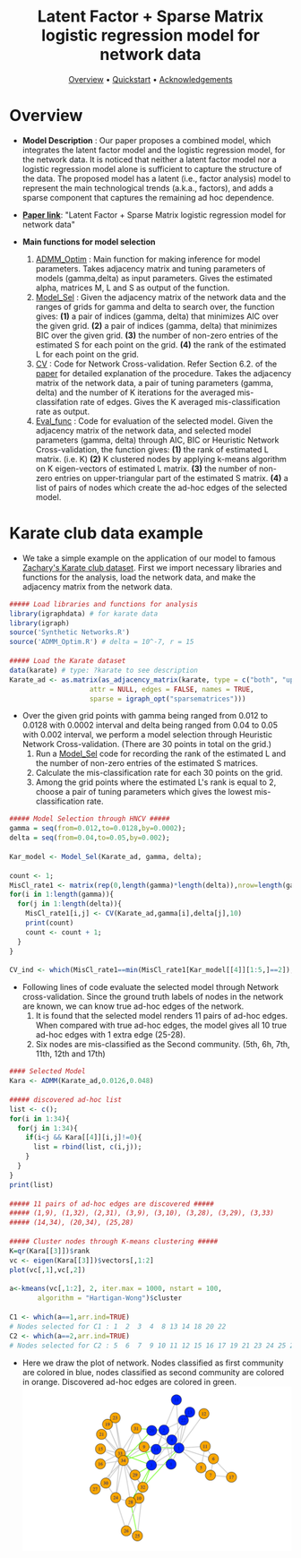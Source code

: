 <h1 align="center"> Latent Factor + Sparse Matrix logistic regression model for network data </h1>

<p align="center">
  <a href="#overview">Overview</a> •
  <a href="#quickstart-with-the-data--models">Quickstart</a> •
  <a href="#acknowledgements">Acknowledgements</a> 
</p>

# Overview

- **Model Description** : Our paper proposes a combined model, which integrates the latent factor model and the logistic regression model, for the network data. It is noticed that neither a latent factor model nor a logistic regression model alone is sufficient to capture the structure of the data. The proposed model has a latent (i.e., factor analysis) model to represent the main technological trends (a.k.a., factors), and adds a sparse component that captures the remaining ad hoc dependence.

- **[Paper link](https://arxiv.org/abs/1912.00524)**: "Latent Factor + Sparse Matrix logistic regression model for network data"

- **Main functions for model selection**
    1. [ADMM_Optim](https://github.com/namjoonsuh/Citation-Network/blob/master/Codes%20%26%20Data/Codes/ADMM_Optim.R) : Main function for making inference for model parameters. Takes adjacency matrix and tuning parameters of models (gamma,delta) as input parameters. Gives the estimated alpha, matrices M, L and S as output of the function.
    2. [Model_Sel](https://github.com/namjoonsuh/Citation-Network/blob/master/Codes%20%26%20Data/Codes/Synthetic%20Networks.R) : Given the adjacency matrix of the network data and the ranges of grids for gamma and delta to search over, the function gives: 
      **(1)** a pair of indices (gamma, delta) that minimizes AIC over the given grid. 
      **(2)** a pair of indices (gamma, delta) that minimizes BIC over the given grid. 
      **(3)** the number of non-zero entries of the estimated S for each point on the grid. 
      **(4)** the rank of the estimated L for each point on the grid.
    3. [CV](https://github.com/namjoonsuh/Citation-Network/blob/master/Codes%20%26%20Data/Codes/Synthetic%20Networks.R) : Code for Network Cross-validation. Refer Section 6.2. of the [paper](https://arxiv.org/abs/1912.00524) for detailed explanation of the procedure. Takes the adjacency matrix of the network data, a pair of tuning parameters (gamma, delta) and the number of K iterations for the averaged mis-classifation rate of edges. Gives the K averaged mis-classification rate as output. 
    4. [Eval_func](https://github.com/namjoonsuh/Citation-Network/blob/master/Codes%20%26%20Data/Codes/Synthetic%20Networks.R) : Code for evaluation of the selected model. Given the adjacency matrix of the network data, and selected model parameters (gamma, delta) through AIC, BIC or Heuristic Network Cross-validation, the function gives:
    **(1)** the rank of estimated L matrix. (i.e. K)
    **(2)** K clustered nodes by applying k-means algorithm on K eigen-vectors of estimated L matrix. 
    **(3)** the number of non-zero entries on upper-triangular part of the estimated S matrix. 
    **(4)** a list of pairs of nodes which create the ad-hoc edges of the selected model. 
    
# Karate club data example
- We take a simple example on the application of our model to famous [Zachary's Karate club dataset](https://en.wikipedia.org/wiki/Zachary%27s_karate_club). First we import necessary libraries and functions for the analysis, load the network data, and make the adjacency matrix from the network data. 
```R
##### Load libraries and functions for analysis 
library(igraphdata) # for karate data 
library(igraph)
source('Synthetic Networks.R')
source('ADMM_Optim.R') # delta = 10^-7, r = 15

##### Load the Karate dataset 
data(karate) # type: ?karate to see description 
Karate_ad <- as.matrix(as_adjacency_matrix(karate, type = c("both", "upper", "lower"),
                    attr = NULL, edges = FALSE, names = TRUE,
                    sparse = igraph_opt("sparsematrices")))
```

- Over the given grid points with gamma being ranged from 0.012 to 0.0128 with 0.0002 interval and delta being ranged from 0.04 to 0.05 with 0.002 interval, we perform a model selection through Heuristic Network Cross-validation. (There are 30 points in total on the grid.)
    1. Run a [Model_Sel](https://github.com/namjoonsuh/Citation-Network/blob/master/Codes%20%26%20Data/Codes/Synthetic%20Networks.R) code for recording the rank of the estimated L and the number of non-zero entries of the estimated S matrices.
    2. Calculate the mis-classification rate for each 30 points on the grid.  
    3. Among the grid points where the estimated L's rank is equal to 2, choose a pair of tuning parameters which gives the lowest mis-classification rate. 
```R
##### Model Selection through HNCV #####
gamma = seq(from=0.012,to=0.0128,by=0.0002);
delta = seq(from=0.04,to=0.05,by=0.002);

Kar_model <- Model_Sel(Karate_ad, gamma, delta);

count <- 1;
MisCl_rate1 <- matrix(rep(0,length(gamma)*length(delta)),nrow=length(gamma),ncol=length(delta));
for(i in 1:length(gamma)){
  for(j in 1:length(delta)){
    MisCl_rate1[i,j] <- CV(Karate_ad,gamma[i],delta[j],10)
    print(count)
    count <- count + 1;
  }
}

CV_ind <- which(MisCl_rate1==min(MisCl_rate1[Kar_model[[4]][1:5,]==2]),arr.ind=TRUE)
```
- Following lines of code evaluate the selected model through Network cross-validation.
Since the ground truth labels of nodes in the network are known, we can know true ad-hoc edges of the network.
  1. It is found that the selected model renders 11 pairs of ad-hoc edges. When compared with true ad-hoc edges, the model gives all 10 true ad-hoc edges with 1 extra edge (25-28).
  2. Six nodes are mis-classified as the Second community. (5th, 6h, 7th, 11th, 12th and 17th) 

```R
#### Selected Model
Kara <- ADMM(Karate_ad,0.0126,0.048)

##### discovered ad-hoc list
list <- c();
for(i in 1:34){
  for(j in 1:34){
    if(i<j && Kara[[4]][i,j]!=0){
      list = rbind(list, c(i,j));
    }
  }
}
print(list)

##### 11 pairs of ad-hoc edges are discovered #####
##### (1,9), (1,32), (2,31), (3,9), (3,10), (3,28), (3,29), (3,33)
##### (14,34), (20,34), (25,28)

##### Cluster nodes through K-means clustering #####
K=qr(Kara[[3]])$rank
vc <- eigen(Kara[[3]])$vectors[,1:2]
plot(vc[,1],vc[,2])

a<-kmeans(vc[,1:2], 2, iter.max = 1000, nstart = 100, 
       algorithm = "Hartigan-Wong")$cluster

C1 <- which(a==1,arr.ind=TRUE) 
# Nodes selected for C1 : 1  2  3  4  8 13 14 18 20 22
C2 <- which(a==2,arr.ind=TRUE) 
# Nodes selected for C2 : 5  6  7  9 10 11 12 15 16 17 19 21 23 24 25 26 27 28 29 30 31 32 33 34
```
- Here we draw the plot of network. Nodes classified as first community are colored in blue, nodes classified as second community are colored in orange. Discovered ad-hoc edges are colored in green. 
![](Manuscript%20for%20submission/Karate.png)

